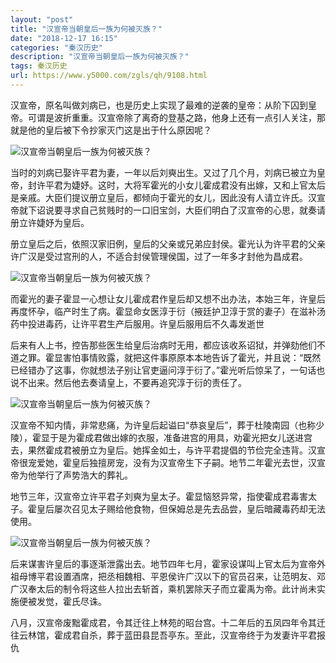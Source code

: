 ```yaml
---
layout: "post"
title: "汉宣帝当朝皇后一族为何被灭族？"
date: "2018-12-17 16:15"
categories: "秦汉历史"
description: "汉宣帝当朝皇后一族为何被灭族？"
tags: 秦汉历史
url: https://www.y5000.com/zgls/qh/9108.html
---
```






汉宣帝，原名叫做刘病已，也是历史上实现了最难的逆袭的皇帝：从阶下囚到皇帝。可谓是波折重重。汉宣帝除了离奇的登基之路，他身上还有一点引人关注，那就是他的皇后被下令抄家灭门这是出于什么原因呢？

![汉宣帝当朝皇后一族为何被灭族？](/uploads/allimg/170104/6-1F104104410253.JPG)

当时的刘病已娶许平君为妻，一年以后刘奭出生。又过了几个月，刘病已被立为皇帝，封许平君为婕妤。这时，大将军霍光的小女儿霍成君没有出嫁，又和上官太后是亲戚。大臣们提议册立皇后，都倾向于霍光的女儿，因此没有人请立许氏。汉宣帝就下诏说要寻求自己贫贱时的一口旧宝剑，大臣们明白了汉宣帝的心思，就奏请册立许婕妤为皇后。

册立皇后之后，依照汉家旧例，皇后的父亲或兄弟应封侯。霍光认为许平君的父亲许广汉是受过宫刑的人，不适合封侯管理侯国，过了一年多才封他为昌成君。

![汉宣帝当朝皇后一族为何被灭族？](/uploads/allimg/170104/6-1F104104420V0.JPG)

而霍光的妻子霍显一心想让女儿霍成君作皇后却又想不出办法，本始三年，许皇后再度怀孕，临产时生了病。霍显命女医淳于衍（掖廷护卫淳于赏的妻子）在滋补汤药中投进毒药，让许平君生产后服用。许皇后服用后不久毒发逝世

后来有人上书，控告那些医生给皇后治病时无用，都应该收系诏狱，并弹劾他们不道之罪。霍显害怕事情败露，就把这件事原原本本地告诉了霍光，并且说：“既然已经错办了这事，你就想法子别让官吏逼问淳于衍了。”霍光听后惊呆了，一句话也说不出来。然后他去奏请皇上，不要再追究淳于衍的责任了。

![汉宣帝当朝皇后一族为何被灭族？](/uploads/allimg/170104/6-1F104104431S3.JPG)

汉宣帝不知内情，非常悲痛，为许皇后起谥曰“恭哀皇后”，葬于杜陵南园（也称少陵），霍显于是为霍成君做出嫁的衣服，准备进宫的用具，劝霍光把女儿送进宫去，果然霍成君被册立为皇后。她挥金如土，与许平君提倡的节俭完全违背。汉宣帝很宠爱她，霍皇后独擅房宠，没有为汉宣帝生下子嗣。地节二年霍光去世，汉宣帝为他举行了声势浩大的葬礼。

地节三年，汉宣帝立许平君子刘奭为皇太子。霍显恼怒异常，指使霍成君毒害太子。霍皇后屡次召见太子赐给他食物，但保姆总是先去品尝，皇后暗藏毒药却无法使用。

![汉宣帝当朝皇后一族为何被灭族？](/uploads/allimg/170104/6-1F104104442526.JPG)

后来谋害许皇后的事逐渐泄露出去。地节四年七月，霍家设谋叫上官太后为宣帝外祖母博平君设置酒席，把丞相魏相、平恩侯许广汉以下的官员召来，让范明友、邓广汉奉太后的制令将这些人拉出去斩首，乘机罢除天子而立霍禹为帝。此计尚未实施便被发觉，霍氏尽诛。

八月，汉宣帝废黜霍成君，令其迁往上林苑的昭台宫。十二年后的五凤四年令其迁往云林馆，霍成君自杀，葬于蓝田县昆吾亭东。至此，汉宣帝终于为发妻许平君报仇

